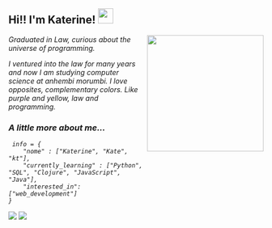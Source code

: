 <h2> Hi!! I'm Katerine! <img src="https://media.giphy.com/media/l17M5uvfc1VosGUUP0/giphy.gif" width="30"></h2>
<img align='right' src="https://media.giphy.com/media/Z9WRoncIw8RYBLJ0FB/giphy.gif" width="230">
<p><em>Graduated in Law, curious about the universe of programming.

I ventured into the law for many years and now I am studying computer science at anhembi morumbi. I love opposites, complementary colors. Like purple and yellow, law and programming.

### A little more about me...  

```pyhton
 info = {
    "nome" : ["Katerine", "Kate", "kt"], 
    "currently_learning" : ["Python", "SQL", "Clojure", "JavaScript", "Java"],
    "interested_in": ["web_development"]
}
 ```

<div>
<a href = "ka.lwitkoski@gmail.com"><img src="https://img.shields.io/badge/Gmail-D14836?style=for-the-badge&logo=gmail&logoColor=white" target="_blank"></a>
<a href="https://www.linkedin.com/in/katerinewitkoski/" target="_blank"><img src="https://img.shields.io/badge/-LinkedIn-%230077B5?style=for-the-badge&logo=linkedin&logoColor=white" target="_blank"></a>   
</div>
